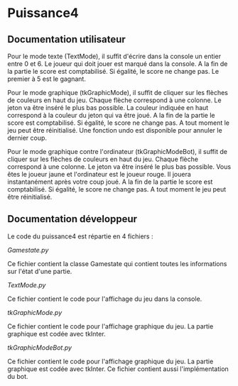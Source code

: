 # Puissance4

## Documentation utilisateur

Pour le mode texte (TextMode), il suffit d'écrire dans la console un entier entre 0 et 6. Le joueur qui doit jouer est marqué dans la console. A la fin de la partie le score est comptabilisé. Si égalité, le score ne change pas. Le premier à 5 est le gagnant.

Pour le mode graphique (tkGraphicMode), il suffit de cliquer sur les flèches de couleurs en haut du jeu. Chaque flèche correspond à une colonne. Le jeton va être inséré le plus bas possible. La couleur indiquée en haut correspond à la couleur du jeton qui va être joué. A la fin de la partie le score est comptabilisé. Si égalité, le score ne change pas. A tout moment le jeu peut être réinitialisé. Une fonction undo est disponible pour annuler le dernier coup.

Pour le mode graphique contre l'ordinateur (tkGraphicModeBot), il suffit de cliquer sur les flèches de couleurs en haut du jeu. Chaque flèche correspond à une colonne. Le jeton va être inséré le plus bas possible. Vous êtes le joueur jaune et l'ordinateur est le joueur rouge. Il jouera instantanément après votre coup joué. A la fin de la partie le score est comptabilisé. Si égalité, le score ne change pas. A tout moment le jeu peut être réinitialisé.

## Documentation développeur

Le code du puissance4 est répartie en 4 fichiers :

*Gamestate.py*

Ce fichier contient la classe Gamestate qui contient toutes les informations sur l'état d'une partie.

*TextMode.py*

Ce fichier contient le code pour l'affichage du jeu dans la console.

*tkGraphicMode.py*

Ce fichier contient le code pour l'affichage graphique du jeu. La partie graphique est codée avec tkInter.

*tkGraphicModeBot.py*

Ce fichier contient le code pour l'affichage graphique du jeu. La partie graphique est codée avec tkInter. Ce fichier contient aussi l'implémentation du bot.